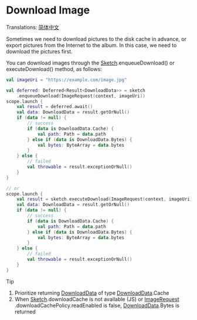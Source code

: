# Download Image

Translations: [简体中文](download_image.zh.md)

Sometimes we need to download pictures to the disk cache in advance, or export pictures from the
Internet to the album. In this case, we need to download the pictures first.

You can download images through the [Sketch].enqueueDownload() or executeDownload() method, as
follows:

```kotlin
val imageUri = "https://example.com/image.jpg"

val deferred: Deferred<Result<DownloadData>> = sketch
    .enqueueDownload(ImageRequest(context, imageUri))
scope.launch {
    val result = deferred.await()
    val data: DownloadData = result.getOrNull()
    if (data != null) {
        // success
        if (data is DownloadData.Cache) {
            val path: Path = data.path
        } else if (data is DownloadData.Bytes) {
            val bytes: ByteArray = data.bytes
        }
    } else {
        // failed
        val throwable = result.exceptionOrNull()
    }
}

// or
scope.launch {
    val result = sketch.executeDownload(ImageRequest(context, imageUri))
    val data: DownloadData = result.getOrNull()
    if (data != null) {
        // success
        if (data is DownloadData.Cache) {
            val path: Path = data.path
        } else if (data is DownloadData.Bytes) {
            val bytes: ByteArray = data.bytes
        }
    } else {
        // failed
        val throwable = result.exceptionOrNull()
    }
}
```

> [!TIP]
> 1. Prioritize returning [DownloadData] of type [DownloadData].Cache
> 2. When [Sketch].downloadCache is not available (JS) or [ImageRequest]
     .downloadCachePolicy.readEnabled is false, [DownloadData].Bytes is returned

[ImageRequest]: ../sketch-core/src/commonMain/kotlin/com/github/panpf/sketch/request/ImageRequest.common.kt

[Sketch]: ../sketch-core/src/commonMain/kotlin/com/github/panpf/sketch/Sketch.common.kt

[DownloadData]: ../sketch-core/src/commonMain/kotlin/com/github/panpf/sketch/util/DownloadData.kt